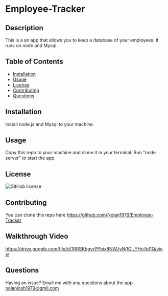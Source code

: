 
# Employee-Tracker

## Description
This is a an app that allows you to keep a database of your employees. It runs on node and Mysql.

## Table of Contents
- [Installation](#installation)
- [Usage](#usage)
- [License](#license)
- [Contributing](#contributing)
- [Questions](#questions)

## Installation
Install node.js and Mysql to your machine.

## Usage
Copy this repo to your machine and clone it in your terminal. Run "node server" to start the app.

## License
![GitHub license](https://img.shields.io/badge/license-MIT-blue.svg)

## Contributing
You can clone this repo here https://github.com/Nolan1979/Employee-Tracker

## Walkthrough Video
https://drive.google.com/file/d/1RRSKbgyrPPbix8NWJyNj1Gj_YHo7pI1Q/view

## Questions
Having an issue? Email me with any questions about the app nolanjosh1979@gmil.com
